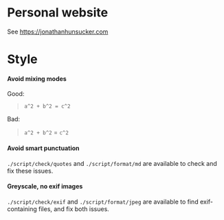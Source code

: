 # Personal website
See https://jonathanhunsucker.com


# Style
#### Avoid mixing modes
Good:

> `a^2 + b^2 = c^2`

Bad:

> `a^2 + b^2` = `c^2`

#### Avoid smart punctuation
`./script/check/quotes` and `./script/format/md` are available to check and fix these issues.

#### Greyscale, no exif images
`./script/check/exif` and `./script/format/jpeg` are available to find exif-containing files, and fix both issues.
